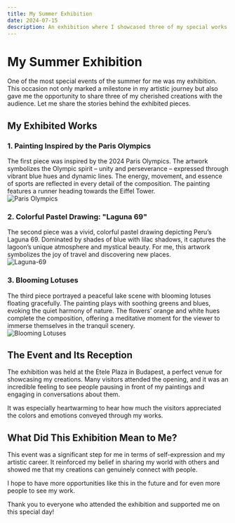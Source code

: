 ```yaml
---
title: My Summer Exhibition
date: 2024-07-15
description: An exhibition where I showcased three of my special works – a painting inspired by the Paris Olympics, a pastel drawing of Peru's Laguna 69, and a serene lake with blooming lotuses.
---
```


# My Summer Exhibition

One of the most special events of the summer for me was my exhibition. This occasion not only marked a milestone in my artistic journey but also gave me the opportunity to share three of my cherished creations with the audience. Let me share the stories behind the exhibited pieces.

## My Exhibited Works

### 1. **Painting Inspired by the Paris Olympics**
The first piece was inspired by the 2024 Paris Olympics. The artwork symbolizes the Olympic spirit – unity and perseverance – expressed through vibrant blue hues and dynamic lines. The energy, movement, and essence of sports are reflected in every detail of the composition. The painting features a runner heading towards the Eiffel Tower.  
![Paris Olympics](/images/olimpia.jpg)

### 2. **Colorful Pastel Drawing: "Laguna 69"**
The second piece was a vivid, colorful pastel drawing depicting Peru’s Laguna 69. Dominated by shades of blue with lilac shadows, it captures the lagoon’s unique atmosphere and mystical beauty. For me, this artwork symbolizes the joy of travel and discovering new places.  
![Laguna-69](/images/laguna.jpg)

### 3. **Blooming Lotuses**
The third piece portrayed a peaceful lake scene with blooming lotuses floating gracefully. The painting plays with soothing greens and blues, evoking the quiet harmony of nature. The flowers’ orange and white hues complete the composition, offering a meditative moment for the viewer to immerse themselves in the tranquil scenery.  
![Blooming Lotuses](/images/lotusz_kesz.jpg)

## The Event and Its Reception

The exhibition was held at the Etele Plaza in Budapest, a perfect venue for showcasing my creations. Many visitors attended the opening, and it was an incredible feeling to see people pausing in front of my paintings and engaging in conversations about them.

It was especially heartwarming to hear how much the visitors appreciated the colors and emotions conveyed through my works.

## What Did This Exhibition Mean to Me?

This event was a significant step for me in terms of self-expression and my artistic career. It reinforced my belief in sharing my world with others and showed me that my creations can genuinely connect with people.

I hope to have more opportunities like this in the future and for even more people to see my work.

Thank you to everyone who attended the exhibition and supported me on this special day!
